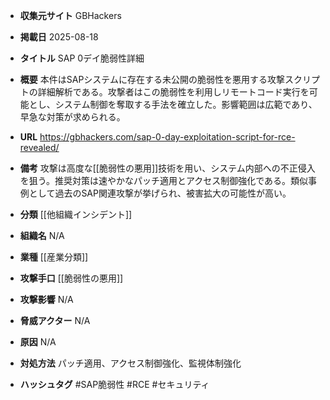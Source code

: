 - **収集元サイト**
GBHackers

- **掲載日**
2025-08-18

- **タイトル**
SAP 0デイ脆弱性詳細

- **概要**
本件はSAPシステムに存在する未公開の脆弱性を悪用する攻撃スクリプトの詳細解析である。攻撃者はこの脆弱性を利用しリモートコード実行を可能とし、システム制御を奪取する手法を確立した。影響範囲は広範であり、早急な対策が求められる。

- **URL**
https://gbhackers.com/sap-0-day-exploitation-script-for-rce-revealed/

- **備考**
攻撃は高度な[[脆弱性の悪用]]技術を用い、システム内部への不正侵入を狙う。推奨対策は速やかなパッチ適用とアクセス制御強化である。類似事例として過去のSAP関連攻撃が挙げられ、被害拡大の可能性が高い。

- **分類**
[[他組織インシデント]]

- **組織名**
N/A

- **業種**
[[産業分類]]

- **攻撃手口**
[[脆弱性の悪用]]

- **攻撃影響**
N/A

- **脅威アクター**
N/A

- **原因**
N/A

- **対処方法**
パッチ適用、アクセス制御強化、監視体制強化

- **ハッシュタグ**
#SAP脆弱性 #RCE #セキュリティ
